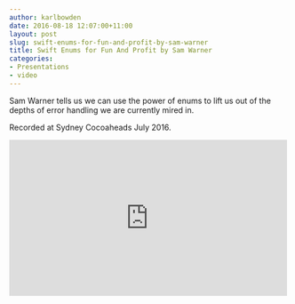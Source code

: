 ```yaml
---
author: karlbowden
date: 2016-08-18 12:07:00+11:00
layout: post
slug: swift-enums-for-fun-and-profit-by-sam-warner
title: Swift Enums for Fun And Profit by Sam Warner
categories:
- Presentations
- video
---
```


Sam Warner tells us we can use the power of enums to lift us out of the depths of error handling we are currently mired in.

Recorded at Sydney Cocoaheads July 2016.

<div class="aspect-block aspect-block--16-by-9"><iframe src="https://player.vimeo.com/video/178839840?title=0&byline=0&portrait=0&color=ffffff" width="500" height="281" frameborder="0" webkitallowfullscreen mozallowfullscreen allowfullscreen></iframe></div>
